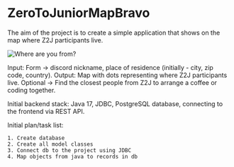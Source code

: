 # ZeroToJuniorMapBravo

The aim of the project is to create a simple application that shows on the map where Z2J participants live.

![Where are you from?](https://user-images.githubusercontent.com/36161561/217615692-4bbf41a1-3e2e-4ee7-94bd-da205ec4b340.png)

Input: Form -> discord nickname, place of residence (initially - city, zip code, country).
Output: Map with dots representing where Z2J participants live.
Optional -> Find the closest people from Z2J to arrange a coffee or coding together.

Initial backend stack:
Java 17, JDBC, PostgreSQL database, connecting to the frontend via REST API.

Initial plan/task list:

    1. Create database
    2. Create all model classes
    3. Connect db to the project using JDBC
    4. Map objects from java to records in db
